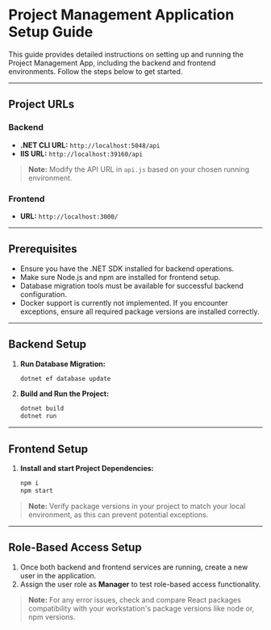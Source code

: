 
# Project Management Application Setup Guide

This guide provides detailed instructions on setting up and running the Project Management App, including the backend and frontend environments. Follow the steps below to get started.

---

## Project URLs

### Backend
- **.NET CLI URL:** `http://localhost:5048/api`
- **IIS URL:** `http://localhost:39160/api`

> **Note:** Modify the API URL in `api.js` based on your chosen running environment.

### Frontend
- **URL:** `http://localhost:3000/`

---

## Prerequisites

- Ensure you have the .NET SDK installed for backend operations.
- Make sure Node.js and npm are installed for frontend setup.
- Database migration tools must be available for successful backend configuration.
- Docker support is currently not implemented. If you encounter exceptions, ensure all required package versions are installed correctly.

---

## Backend Setup

1. **Run Database Migration:**
   ```bash
   dotnet ef database update

2. **Build and Run the Project:**
   ```bash
   dotnet build
   dotnet run

---
## Frontend Setup

1. **Install and start Project Dependencies:**
   ```bash
   npm i
   npm start

> **Note:** Verify package versions in your project to match your local environment, as this can prevent potential exceptions.

---
## Role-Based Access Setup

1. Once both backend and frontend services are running, create a new user in the application.
2. Assign the user role as **Manager** to test role-based access functionality.

> **Note:** For any error issues, check and compare React packages compatibility with your workstation's package versions like node or, npm versions.
